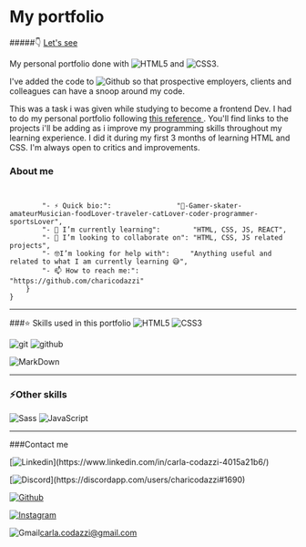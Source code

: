 # My portfolio

#####👇
[Let's see](https://charicodazzi.github.io/PortfolioADA/)

My personal portfolio done with ![HTML5](https://img.shields.io/badge/HTML5-E34F26?style=for-the-badge&logo=html5&logoColor=white) and ![CSS3](https://img.shields.io/badge/CSS3-1572B6?style=for-the-badge&logo=css3&logoColor=white).

I've added the code to ![Github](https://img.shields.io/badge/GitHub-100000?style=for-the-badge&logo=github&logoColor=white) so that prospective employers, clients and colleagues can have a snoop around my code.

This was a task i was given while studying to become a frontend Dev. I had to do my personal portfolio following [ this reference ](https://frontend-proyecto-portfolio.adaitw.org/#about).
You'll find links to the projects i'll be adding as i improve my programming skills throughout my learning experience.
I did it during my first 3 months of learning HTML and CSS. I'm always open to critics and improvements.

### About me

```golang


		"- ⚡ Quick bio:":                "🌈-Gamer-skater-amateurMusician-foodLover-traveler-catLover-coder-programmer-sportsLover",
		"- 🌱 I’m currently learning":        "HTML, CSS, JS, REACT",
		"- 👯 I’m looking to collaborate on": "HTML, CSS, JS related projects",
		"- 🤓I’m looking for help with":     "Anything useful and related to what I am currently learning 😅",
		"- 📫 How to reach me:":              "https://github.com/charicodazzi"
	}
}
```

---

###⭐️ Skills used in this portfolio
![HTML5](https://img.shields.io/badge/html%205-grey?style=for-the-badge&logo=html5&logoColor=white&labelColor=8E2DE2)
![CSS3](https://img.shields.io/badge/css%203-grey?style=for-the-badge&logo=css3&logoColor=white&labelColor=8E2DE2)

![git](https://img.shields.io/badge/-git-grey?style=for-the-badge&logo=git&logoColor=white&labelColor=8E2DE2)
![github](https://img.shields.io/badge/-github-grey?style=for-the-badge&logo=github&logoColor=white&labelColor=8E2DE2)

![MarkDown](https://img.shields.io/badge/-Markdown-grey?style=for-the-badge&logo=Markdown&logoColor=white&labelColor=8E2DE2)

---

### ⚡Other skills

![Sass](https://img.shields.io/badge/sass-grey?style=for-the-badge&logo=sass&logoColor=white&labelColor=8E2DE2)
![JavaScript](https://img.shields.io/badge/-JavaScript-grey?style=for-the-badge&logo=javascript&logoColor=white&labelColor=8E2DE2)

---

###Contact me

[![Linkedin](https://img.shields.io/badge/LinkedIn-0077B5?style=for-the-badge&logo=linkedin&logoColor=white")](https://www.linkedin.com/in/carla-codazzi-4015a21b6/)

[![Discord](https://img.shields.io/badge/Discord-7289DA?style=for-the-badge&logo=discord&logoColor=white")](https://discordapp.com/users/charicodazzi#1690)

[![Github](https://img.shields.io/badge/GitHub-100000?style=for-the-badge&logo=github&logoColor=white)](https://github.com/charicodazzi)

[![Instagram](https://img.shields.io/badge/Instagram-E4405F?style=for-the-badge&logo=instagram&logoColor=white)](https://www.instagram.com/charicodazzi/)

![Gmail](https://img.shields.io/badge/Gmail-D14836?style=for-the-badge&logo=gmail&logoColor=white)carla.codazzi@gmail.com
